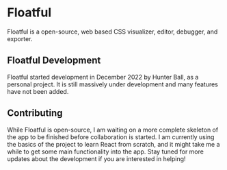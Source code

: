 # Floatful
Floatful is a open-source, web based CSS visualizer, editor, debugger, and exporter.

## Floatful Development
Floatful started development in December 2022 by Hunter Ball, as a personal project. It is still massively under development and many features have not been added.

## Contributing
While Floatful is open-source, I am waiting on a more complete skeleton of the app to be finished before collaboration is started. I am currently using the basics of the project to learn React from scratch, and it might take me a while to get some main functionality into the app. Stay tuned for more updates about the development if you are interested in helping!